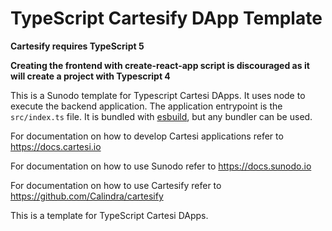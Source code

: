 # TypeScript Cartesify DApp Template

**Cartesify requires TypeScript 5**

**Creating the frontend with create-react-app script is discouraged as it will create a project with Typescript 4**

This is a Sunodo template for Typescript Cartesi DApps.
It uses node to execute the backend application. The application entrypoint is the `src/index.ts` file. It is bundled with [esbuild](https://esbuild.github.io), but any bundler can be used.


For documentation on how to develop Cartesi applications refer to https://docs.cartesi.io

For documentation on how to use Sunodo refer to https://docs.sunodo.io

For documentation on how to use Cartesify refer to https://github.com/Calindra/cartesify

This is a template for TypeScript Cartesi DApps.
